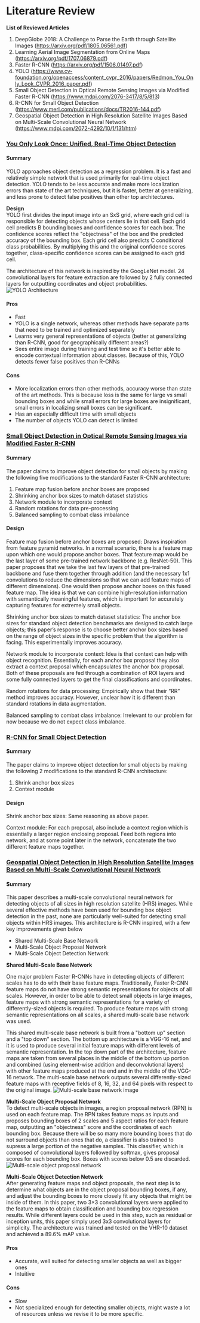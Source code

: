 # Literature Review

**List of Reviewed Articles**

1.  DeepGlobe 2018: A Challenge to Parse the Earth through Satellite Images (https://arxiv.org/pdf/1805.06561.pdf)
2.  Learning Aerial Image Segmentation from Online Maps (https://arxiv.org/pdf/1707.06879.pdf)
3.  Faster R-CNN (https://arxiv.org/pdf/1506.01497.pdf)
4.  YOLO (https://www.cv-foundation.org/openaccess/content_cvpr_2016/papers/Redmon_You_Only_Look_CVPR_2016_paper.pdf)
5.  Small Object Detection in Optical Remote Sensing Images via Modified Faster R-CNN  (https://www.mdpi.com/2076-3417/8/5/813)
6.  R-CNN for Small Object Detection (https://www.merl.com/publications/docs/TR2016-144.pdf)
7.  Geospatial Object Detection in High Resolution Satellite Images Based on Multi-Scale Convolutional Neural Network    (https://www.mdpi.com/2072-4292/10/1/131/htm)

### [You Only Look Once: Unified, Real-Time Object Detection](https://www.cv-foundation.org/openaccess/content_cvpr_2016/papers/Redmon_You_Only_Look_CVPR_2016_paper.pdf)

#### Summary 

YOLO approaches object detection as a regression problem. It is a fast and relatively simple network that is used primarily for real-time object detection. YOLO tends to be less accurate and make more localization errors than state of the art techniques, but it is faster, better at generalizing, and less prone to detect false positives than other top architectures.

**Design**  
YOLO first divides the input image into an SxS grid, where each grid cell is responsible for detecting objects whose centers lie in that cell. Each grid cell predicts B bounding boxes and confidence scores for each box. The confidence scores  reflect the "objectness" of the box and the predicted accuracy of the bounding box. Each grid cell also predicts C conditional class probabilities. By multiplying this and the original confidence scores together, class-specific confidence scores can be assigned to each grid cell.  

The architecture of this network is inspired by the GoogLeNet model. 24 convolutional layers for feature extraction are followed by 2 fully connected layers for outputting coordinates and object probabilities. ![YOLO Architecture](https://cdn-images-1.medium.com/max/1600/1*ZbmrsQJW-Lp72C5KoTnzUg.jpeg)


#### Pros

- Fast
- YOLO is a single network, whereas other methods have separate parts that need to be trained and optimized separately
- Learns very general representations of objects (better at generalizing than R-CNN, good for geographically different areas?)
- Sees entire image during training and test time so it's better able to encode contextual information about classes. Because of this, YOLO detects fewer false positives than R-CNNs

#### Cons

- More localization errors than other methods, accuracy worse than state of the art methods. This is because loss is the same for large vs small bounding boxes and while small errors for large boxes are insignificant, small errors in localizing small boxes can be significant. 
- Has an especially difficult time with small objects
- The number of objects YOLO can detect is limited

### [Small Object Detection in Optical Remote Sensing Images via Modified Faster R-CNN](https://www.mdpi.com/2076-3417/8/5/813)

#### Summary

The paper claims to improve object detection for small objects by making the following five modifications to the standard Faster R-CNN architecture:
1.  Feature map fusion before anchor boxes are proposed
2.  Shrinking anchor box sizes to match dataset statistics
3.  Network module to incorporate context
4.  Random rotations for data pre-processing
5.  Balanced sampling to combat class imbalance

#### Design

Feature map fusion before anchor boxes are proposed:
Draws inspiration from feature pyramid networks.  In a normal scenario, there is a feature map upon which one would propose anchor boxes.  That feature map would be the last layer of some pre-trained network backbone (e.g. ResNet-50).  This paper proposes that we take the last few layers of that pre-trained backbone and fuse them together through addition (and the necessary 1x1 convolutions to reduce the dimensions so that we can add feature maps of different dimensions).  One would then propose anchor boxes on this fused feature map.  The idea is that we can combine high-resolution information with semantically meaningful features, which is important for accurately capturing features for extremely small objects.

Shrinking anchor box sizes to match dataset statistics:
The anchor box sizes for standard object detection benchmarks are designed to catch large objects; this paper’s response is to choose better anchor box sizes based on the range of object sizes in the specific problem that the algorithm is facing.  This experimentally improves accuracy.

Network module to incorporate context:
Idea is that context can help with object recognition.  Essentially, for each anchor box proposal they also extract a context proposal which encapsulates the anchor box proposal.  Both of these proposals are fed through a combination of ROI layers and some fully connected layers to get the final classifications and coordinates.

Random rotations for data processing:
Empirically show that their “RR” method improves accuracy.  However, unclear how it is different than standard rotations in data augmentation. 

Balanced sampling to combat class imbalance:
Irrelevant to our problem for now because we do not expect class imbalance.

### [R-CNN for Small Object Detection](https://www.merl.com/publications/docs/TR2016-144.pdf)

#### Summary

The paper claims to improve object detection for small objects by making the following 2 modifications to the standard R-CNN architecture:
1.  Shrink anchor box sizes
2.  Context module

#### Design

Shrink anchor box sizes:  Same reasoning as above paper.

Context module: For each proposal, 
also include a context region which is essentially a larger region enclosing proposal.  Feed both regions into network, and at some point later in the network, concatenate the two different feature maps together.



### [Geospatial Object Detection in High Resolution Satellite Images Based on Multi-Scale Convolutional Neural Network](https://www.mdpi.com/2072-4292/10/1/131/htm)

#### Summary

This paper describes a multi-scale convolutional neural network for detecting objects of all sizes in high resolution satellite (HRS) images. While several effective methods have been used for bounding box object detection in the past, none are particularly well-suited for detecting small objects within HRS images. This architecture is R-CNN inspired, with a few key improvements given below

- Shared Multi-Scale Base Network
- Multi-Scale Object Proposal Network
- Multi-Scale Object Detection Network

**Shared Multi-Scale Base Network**

One major problem Faster R-CNNs have in detecting objects of different scales has to do with their base feature maps. Traditionally, Faster R-CNN feature maps do not have strong semantic representations for objects of all scales. However, in order to be able to detect small objects in large images, feature maps with strong semantic representations for a variety of differently-sized objects is required. To produce feature maps with strong semantic representations on all scales, a shared multi-scale base network was used.

This shared multi-scale base network is built from a "bottom up" section and a "top down" section. The bottom up architecture is a VGG-16 net, and it is used to produce several initial feature maps with different levels of semantic representation. In the top down part of the architecture, feature maps are taken from several places in the middle of the bottom up portion and combined (using element-wise addition and deconvolutional layers) with other feature maps produced at the end and in the middle of the VGG-16 network. The multi-scale base network outputs several differently-sized feature maps with receptive fields of 8, 16, 32, and 64 pixels with respect to the original image.
![Multi-scale base network image](https://www.mdpi.com/remotesensing/remotesensing-10-00131/article_deploy/html/images/remotesensing-10-00131-g003.png)

**Multi-Scale Object Proposal Network**  
To detect multi-scale objects in images, a region proposal network (RPN) is used on each feature map. The RPN takes feature maps as inputs and proposes bounding boxes of 2 scales and 5 aspect ratios for each feature map, outputting an "objectness" score and the coordinates of each bounding box. Because there will be so many more bounding boxes that do not surround objects than ones that do, a classifier is also trained to supress a large portion of the negative samples. This classifier, which is composed of convolutional layers followed by softmax, gives proposal scores for each bounding box. Boxes with scores below 0.5 are discarded. ![Multi-scale object proposal network](https://www.mdpi.com/remotesensing/remotesensing-10-00131/article_deploy/html/images/remotesensing-10-00131-g005.png)

**Multi-Scale Object Detection Network**  
After generating feature maps and object proposals, the next step is to determine what objects are in the object proposal bounding boxes, if any, and adjust the bounding boxes to more closely fit any objects that might be inside of them. In this paper, two 3×3 convolutional layers were applied to the feature maps to obtain classification and bounding box regression results. While different layers could be used in this step, such as residual or inception units, this paper simply used 3x3 convolutional layers for simplicity. The architecture was trained and tested on the VHR-10 dataset and achieved a 89.6% mAP value.

#### Pros

- Accurate, well suited for detecting smaller objects as well as bigger ones
- Intuitive

#### Cons

- Slow
- Not specialized enough for detecting smaller objects, might waste a lot of resources unless we revise it to be more specific.
